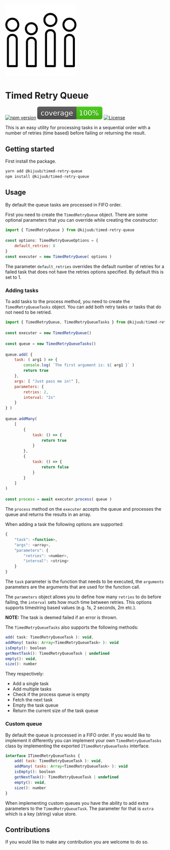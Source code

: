 [![Timed Retry Queue](assets/logo.png "Timed Retry Queue")](https://bostjan-cigan.com "Boštjan Cigan")
------------

# Timed Retry Queue

[![npm version](https://badge.fury.io/js/%40kijuub%2Ftimed-retry-queue.svg)](https://badge.fury.io/js/%40kijuub%2Ftimed-retry-queue) 
![Coverage](badges/coverage.svg)
[![License](https://img.shields.io/badge/License-Apache%202.0-blue.svg)](https://opensource.org/licenses/Apache-2.0)

This is an easy utility for processing tasks in a sequential order with a number of retries (time based) before failing or returning the result.

## Getting started

First install the package.

```bash
yarn add @kijuub/timed-retry-queue
npm install @kijuub/timed-retry-queue
```

## Usage

By default the queue tasks are processed in FIFO order.

First you need to create the `TimedRetryQueue` object. There are some optional parameters that you can override while creating the constructor:

```javascript
import { TimedRetryQueue } from @kijuub/timed-retry-queue

const options: TimedRetryQueueOptions = {
    default_retries: 8
} 
const executer = new TimedRetryQueue( options )
```

The parameter `default_retries` overrides the default number of retries for a failed task that does not have the retries options specified. By default this is set to 1.

### Adding tasks

To add tasks to the process method, you need to create the `TimedRetryQueueTasks` object. You can add both retry tasks or tasks that do not need to be retried.

```javascript
import { TimedRetryQueue, TimedRetryQueueTasks } from @kijuub/timed-retry-queue

const executer = new TimedRetryQueue()

const queue = new TimedRetryQueueTasks()

queue.add( {
    task: ( arg1 ) => {
        console.log( `The first argument is: ${ arg1 }` )
        return true
    },
    args: [ "Just pass me in!" ],
    parameters: {
    	retries: 2,
    	interval: "2s"
    }
} )

queue.addMany(
    [
        {
            task: () => {
                return true
            }
        },
        {
            task: () => {
                return false
            }
        }
    ]
)

const process = await executer.process( queue )
```

The `process` method on the `executer` accepts the queue and processes the queue and returns the results in an array.

When adding a task the following options are supported:

```javascript
{
	"task": <function>,
	"args": <array>,
	"parameters": {
		"retries": <number>,
		"interval": <string>
	}
}
```

The `task` parameter is the function that needs to be executed, the `arguments` parameters are the arguments that are used for the function call.

The `parameters` object allows you to define how many `retries` to do before failing, the `interval` sets how much time between retries. This options supports timestring based values (e.g. 1s, 2 seconds, 2m etc.).

**NOTE:** The task is deemed failed if an error is thrown.

The `TimedRetryQueueTasks` also supports the following methods:

```javascript
add( task: TimedRetryQueueTask ): void,
addMany( tasks: Array<TimedRetryQueueTask> ): void
isEmpty(): boolean
getNextTask(): TimedRetryQueueTask | undefined
empty(): void,
size(): number
```

They respectively:

* Add a single task
* Add multiple tasks
* Check if the process queue is empty
* Fetch the next task
* Empty the task queue
* Return the current size of the task queue

### Custom queue

By default the queue is processed in a FIFO order. If you would like to implement it differently you can implement your own `TimedRetryQueueTasks` class by implementing the exported `ITimedRetryQueueTasks` interface.

```javascript
interface ITimedRetryQueueTasks {
	add( task: TimedRetryQueueTask ): void,
	addMany( tasks: Array<TimedRetryQueueTask> ): void
	isEmpty(): boolean
	getNextTask(): TimedRetryQueueTask | undefined
	empty(): void,
	size(): number
}
```

When implementing custom queues you have the ability to add extra parameters to the `TimedRetryQueueTask`. The parameter for that is `extra` which is a key (string) value store.

## Contributions

If you would like to make any contribution you are welcome to do so.
